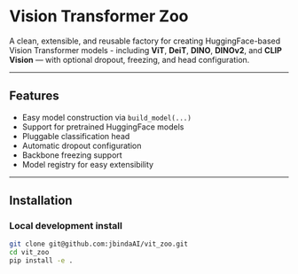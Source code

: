 # Vision Transformer Zoo

A clean, extensible, and reusable factory for creating HuggingFace-based Vision Transformer models - including **ViT**, **DeiT**, **DINO**, **DINOv2**, and **CLIP Vision** — with optional dropout, freezing, and head configuration.

---

## Features

- Easy model construction via `build_model(...)`
- Support for pretrained HuggingFace models
- Pluggable classification head
- Automatic dropout configuration
- Backbone freezing support
- Model registry for easy extensibility

---

## Installation

### Local development install

```bash
git clone git@github.com:jbindaAI/vit_zoo.git
cd vit_zoo
pip install -e .

